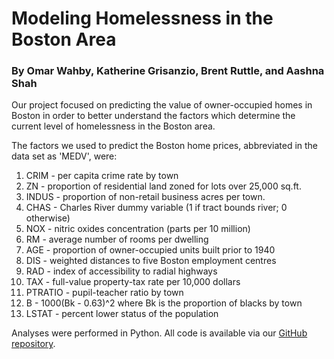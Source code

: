 # Modeling Homelessness in the Boston Area
### By Omar Wahby, Katherine Grisanzio, Brent Ruttle, and Aashna Shah

Our project focused on predicting the value of owner-occupied homes in Boston in order to better understand the factors which determine the current level of homelessness in the Boston area.

The factors we used to predict the Boston home prices, abbreviated in the data set as 'MEDV', were:

1. CRIM - per capita crime rate by town
2. ZN - proportion of residential land zoned for lots over 25,000 sq.ft.
3. INDUS - proportion of non-retail business acres per town.
4. CHAS - Charles River dummy variable (1 if tract bounds river; 0 otherwise)
5. NOX - nitric oxides concentration (parts per 10 million)
6. RM - average number of rooms per dwelling
7. AGE - proportion of owner-occupied units built prior to 1940
8. DIS - weighted distances to five Boston employment centres
9. RAD - index of accessibility to radial highways
10. TAX - full-value property-tax rate per 10,000 dollars
11. PTRATIO - pupil-teacher ratio by town
12. B - 1000(Bk - 0.63)^2 where Bk is the proportion of blacks by town
13. LSTAT - percent lower status of the population

Analyses were performed in Python. All code is available via our [GitHub repository](https://github.com/kbomar945/Boston-Homelessness).
